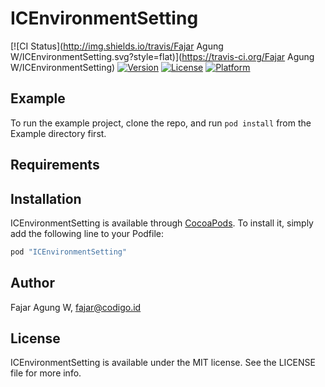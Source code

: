# ICEnvironmentSetting

[![CI Status](http://img.shields.io/travis/Fajar Agung W/ICEnvironmentSetting.svg?style=flat)](https://travis-ci.org/Fajar Agung W/ICEnvironmentSetting)
[![Version](https://img.shields.io/cocoapods/v/ICEnvironmentSetting.svg?style=flat)](http://cocoapods.org/pods/ICEnvironmentSetting)
[![License](https://img.shields.io/cocoapods/l/ICEnvironmentSetting.svg?style=flat)](http://cocoapods.org/pods/ICEnvironmentSetting)
[![Platform](https://img.shields.io/cocoapods/p/ICEnvironmentSetting.svg?style=flat)](http://cocoapods.org/pods/ICEnvironmentSetting)

## Example

To run the example project, clone the repo, and run `pod install` from the Example directory first.

## Requirements

## Installation

ICEnvironmentSetting is available through [CocoaPods](http://cocoapods.org). To install
it, simply add the following line to your Podfile:

```ruby
pod "ICEnvironmentSetting"
```

## Author

Fajar Agung W, fajar@codigo.id

## License

ICEnvironmentSetting is available under the MIT license. See the LICENSE file for more info.
